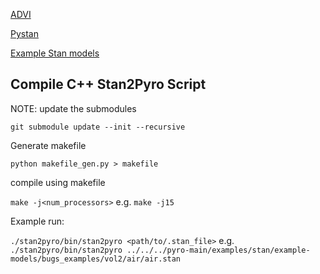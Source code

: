 [ADVI](https://arxiv.org/pdf/1506.03431.pdf)

[Pystan](https://pystan.readthedocs.io/en/latest/)

[Example Stan models](https://github.com/stan-dev/example-models)

## Compile C++ Stan2Pyro Script

NOTE: update the submodules

`git submodule update --init --recursive`

Generate makefile

`python makefile_gen.py > makefile`

compile using makefile

`make -j<num_processors>` e.g. `make -j15`

Example run:

`./stan2pyro/bin/stan2pyro <path/to/.stan_file>` e.g. `./stan2pyro/bin/stan2pyro ../../../pyro-main/examples/stan/example-models/bugs_examples/vol2/air/air.stan`
